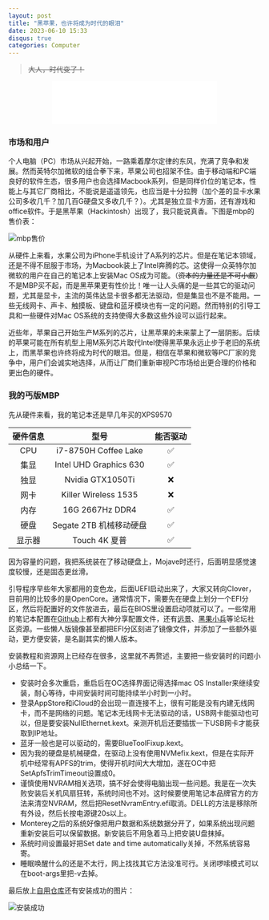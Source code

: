 ```yaml
---
layout: post
title: "黑苹果，也许将成为时代的眼泪"
date: 2023-06-10 15:33
disqus: true
categories: Computer
---
```


> ~~大人，时代变了！~~

<center>
  <iframe frameborder="no" border="0" marginwidth="0" marginheight="0" width=330 height=86 src="//music.163.com/outchain/player?type=2&id=2075896544&auto=1&height=66"></iframe>
</center>


### 市场和用户

个人电脑（PC）市场从兴起开始，一路乘着摩尔定律的东风，充满了竞争和发展。然而英特尔加微软的组合拳下来，苹果公司也招架不住。由于移动端和PC端良好的软件生态，很多用户也会选择Macbook系列，但是同样价位的笔记本，性能上与其它厂商相比，不能说是遥遥领先，也应当是十分拉胯（加个差的显卡水果公司多收几千？加几百G硬盘又多收几千？）。尤其是独立显卡方面，还有游戏和office软件。于是黑苹果（Hackintosh）出现了，我只能说真香。下图是mbp的售价表：

![mbp售价](../../../../assets/images/mbp_price.jpg)



从硬件上来看，水果公司为iPhone手机设计了A系列的芯片。但是在笔记本领域，还是不得不屈服于市场，为Macbook装上了Intel奔腾的芯。这使得一众英特尔加微软的用户在自己的笔记本上安装Mac OS成为可能。（~~资本的力量还是不可小觑~~）不是MBP买不起，而是黑苹果更有性价比！唯一让人头痛的是一些其它的驱动问题，尤其是显卡，主流的英伟达显卡很多都无法驱动，但是集显也不是不能用。一些无线网卡、声卡、触摸板、键盘和蓝牙模块也有一定的问题。然而特别的引导工具和一些硬件对Mac OS系统的支持使得大多数这些外设可以运行起来。



近些年，苹果自己开始生产M系列的芯片，让黑苹果的未来蒙上了一层阴影。后续的苹果可能在所有机型上用M系列芯片取代Intel使得黑苹果永远止步于老旧的系统上，而黑苹果也许终将成为时代的眼泪。但是，相信在苹果和微软等PC厂家的竞争中，用户们会诚实地选择，从而让厂商们重新审视PC市场给出更合理的价格和更出色的硬件。



### 我的丐版MBP

先从硬件来看，我的笔记本还是早几年买的XPS9570

| 硬件信息 |          型号           | 能否驱动 |
| :------: | :---------------------: | :------: |
|   CPU    |  i7-8750H Coffee Lake   |    ✅     |
|   集显   | Intel UHD Graphics 630  |    ✅     |
|   独显   |    Nvidia GTX1050Ti     |    ❌     |
|   网卡   |  Killer Wireless 1535   |    ❌     |
|   内存   |     16G 2667Hz DDR4     |    ✅     |
|   硬盘   | Segate 2TB 机械移动硬盘 |    ✅     |
|  显示器  |      Touch 4K 夏普      |    ✅     |

因为容量的问题，我把系统装在了移动硬盘上，Mojave时还行，后面明显感觉速度较慢，还是固态更丝滑。

引导程序早些年大家都用的变色龙，后面UEFI启动出来了，大家又转向Clover，目前用的比较多的是OpenCore。通常情况下，需要先在硬盘上划分一个EFI分区，然后将配置好的文件放进去，最后在BIOS里设置启动项就可以了。一些常用的笔记本配置在[Github](https://www.github.com)上都有大神分享配置文件，还有[远景](https://www.pcbeta.com)、[黑果小兵](https://blog.daliansky.net)等论坛社区资源。一些懒人版镜像甚至都把EFI分区刻进了镜像文件，并添加了一些额外驱动，更方便安装，是名副其实的懒人版本。

安装教程和资源网上已经存在很多，这里就不再赘述，主要把一些安装时的问题小小总结一下。

- 安装时会多次重启，重启后在OC选择界面记得选择mac OS Installer来继续安装，耐心等待，中间安装时间可能持续半小时到一小时。
- 登录AppStore和iCloud的会出现一直连接不上，很有可能是没有内建无线网卡，而不是网络的问题。笔记本无线网卡无法驱动的话，USB网卡能驱动也可以，但是要安装NullEthernet.kext。亲测开机后还要插拔一下USB网卡才能获取到IP地址。
- 蓝牙一般也是可以驱动的，需要BlueToolFixup.kext。
- 因为我的硬盘是机械硬盘，在驱动上没有使用NVMefix.kext，但是在实际开机中经常有APFS的trim，使得开机时间大大增加，遂在OC中把SetApfsTrimTimeout设置成0。
- 谨慎使用NVRAM相关选项，搞不好会使得电脑出现一些问题。我是在一次失败安装后关机风扇狂转，系统时间也不对。这时候要使用笔记本品牌官方的方法来清空NVRAM，然后把ResetNvramEntry.efi取消。DELL的方法是移除所有外设，然后长按电源键20s以上。
- Monterey之后的系统好像把用户数据和系统数据分开了，如果系统出现问题重新安装后可以保留数据。新安装后不用急着马上把安装U盘抹掉。
- 系统时间设置最好把Set date and time automatically关掉，不然系统容易寄。
- 睡眠唤醒什么的还是不太行，网上找找其它方法没准可行。关闭啰嗦模式可以在boot-args里把-v去掉。

最后放上[自用仓库](https://github.com/marktube/XPS9570-Hackintosh-OC)还有安装成功的图片：

![安装成功](../../../../assets/images/IMG_7106.JPG)

